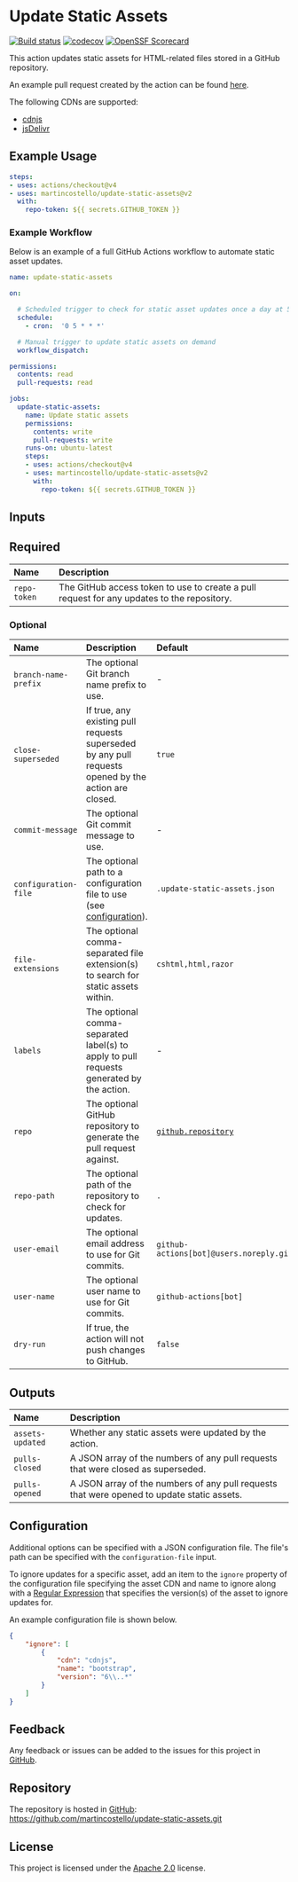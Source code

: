 # Update Static Assets

[![Build status](https://github.com/martincostello/update-static-assets/workflows/build/badge.svg?branch=main&event=push)](https://github.com/martincostello/update-static-assets/actions?query=workflow%3Abuild+branch%3Amain+event%3Apush)
[![codecov](https://codecov.io/gh/martincostello/update-static-assets/branch/main/graph/badge.svg)](https://codecov.io/gh/martincostello/update-static-assets)
[![OpenSSF Scorecard](https://api.securityscorecards.dev/projects/github.com/martincostello/update-static-assets/badge)](https://securityscorecards.dev/viewer/?uri=github.com/martincostello/update-static-assets)

This action updates static assets for HTML-related files stored in a GitHub repository.

An example pull request created by the action can be found [here](https://github.com/martincostello/costellobot/pull/167).

The following CDNs are supported:

- [cdnjs](https://cdnjs.com/)
- [jsDelivr](https://www.jsdelivr.com/)

## Example Usage

```yml
steps:
- uses: actions/checkout@v4
- uses: martincostello/update-static-assets@v2
  with:
    repo-token: ${{ secrets.GITHUB_TOKEN }}
```

### Example Workflow

Below is an example of a full GitHub Actions workflow to automate static asset updates.

```yml
name: update-static-assets

on:

  # Scheduled trigger to check for static asset updates once a day at 5AM
  schedule:
    - cron:  '0 5 * * *'

  # Manual trigger to update static assets on demand
  workflow_dispatch:

permissions:
  contents: read
  pull-requests: read

jobs:
  update-static-assets:
    name: Update static assets
    permissions:
      contents: write
      pull-requests: write
    runs-on: ubuntu-latest
    steps:
    - uses: actions/checkout@v4
    - uses: martincostello/update-static-assets@v2
      with:
        repo-token: ${{ secrets.GITHUB_TOKEN }}
```

## Inputs

## Required

| **Name** | **Description** |
|:--|:--|
| `repo-token` | The GitHub access token to use to create a pull request for any updates to the repository. |

### Optional

| **Name** | **Description** | **Default** |
|:--|:--|:--|
| `branch-name-prefix` | The optional Git branch name prefix to use. | - |
| `close-superseded` | If true, any existing pull requests superseded by any pull requests opened by the action are closed. | `true` |
| `commit-message` | The optional Git commit message to use. | - |
| `configuration-file` | The optional path to a configuration file to use (see [configuration](#configuration)). | `.update-static-assets.json` |
| `file-extensions` | The optional comma-separated file extension(s) to search for static assets within. | `cshtml,html,razor` |
| `labels` | The optional comma-separated label(s) to apply to pull requests generated by the action. | - |
| `repo` |The optional GitHub repository to generate the pull request against. | [`github.repository`](https://docs.github.com/actions/learn-github-actions/contexts#github-context) |
| `repo-path` | The optional path of the repository to check for updates. | `.` |
| `user-email` | The optional email address to use for Git commits. | `github-actions[bot]@users.noreply.github.com` |
| `user-name` | The optional user name to use for Git commits. | `github-actions[bot]` |
| `dry-run` | If true, the action will not push changes to GitHub. | `false` |

## Outputs

| **Name** | **Description** |
|:--|:--|
| `assets-updated` | Whether any static assets were updated by the action. |
| `pulls-closed` | A JSON array of the numbers of any pull requests that were closed as superseded. |
| `pulls-opened` | A JSON array of the numbers of any pull requests that were opened to update static assets. |

## Configuration

Additional options can be specified with a JSON configuration file.
The file's path can be specified with the `configuration-file` input.

To ignore updates for a specific asset, add an item to the `ignore`
property of the configuration file specifying the asset CDN and name
to ignore along with a
[Regular Expression](https://developer.mozilla.org/en-US/docs/Web/JavaScript/Guide/Regular_Expressions)
that specifies the version(s) of the asset to ignore updates for.

An example configuration file is shown below.

```json
{
    "ignore": [
        {
            "cdn": "cdnjs",
            "name": "bootstrap",
            "version": "6\\..*"
        }
    ]
}
```

## Feedback

Any feedback or issues can be added to the issues for this project in [GitHub](https://github.com/martincostello/update-static-assets/issues).

## Repository

The repository is hosted in [GitHub](https://github.com/martincostello/update-static-assets): https://github.com/martincostello/update-static-assets.git

## License

This project is licensed under the [Apache 2.0](https://www.apache.org/licenses/LICENSE-2.0.txt) license.
